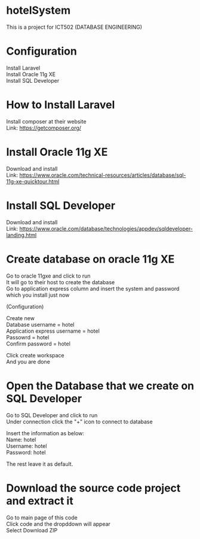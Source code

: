 # hotelSystem

This is a project for ICT502 (DATABASE ENGINEERING)

# Configuration

Install Laravel <br />
Install Oracle 11g XE <br />
Install SQL Developer <br />

# How to Install Laravel 

Install composer at their website <br />
Link: https://getcomposer.org/ <br />

# Install Oracle 11g XE 

Download and install <br />
Link: https://www.oracle.com/technical-resources/articles/database/sql-11g-xe-quicktour.html <br />


# Install SQL Developer

Download and install <br />
Link: https://www.oracle.com/database/technologies/appdev/sqldeveloper-landing.html <br />


# Create database on oracle 11g XE

Go to oracle 11gxe and click to run <br />
It will go to their host to create the database <br />
Go to application express column and insert the system and password which you install just now <br />

(Configuration) <br />

Create new <br />
Database username = hotel <br />
Application express username = hotel <br />
Passowrd = hotel <br />
Confirm password = hotel <br />

Click create workspace <br />
And you are done <br />

# Open the Database that we create on SQL Developer

Go to SQL Developer and click to run <br />
Under connection click the "+" icon to connect to database <br />

Insert the information as below: <br />
Name: hotel <br />
Username: hotel <br />
Password: hotel <br />

The rest leave it as default. <br />

# Download the source code project and extract it

Go to main page of this code <br />
Click code and the dropddown will appear <br />
Select Download ZIP <br />









